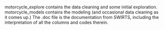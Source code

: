 motorcycle_explore contains the data cleaning and some initial exploration. motorcycle_models contains the modeling (and occasional data cleaning as it comes up.) The .doc file is the documentation from SWIRTS, including the interpretation of all the columns and codes therein.
